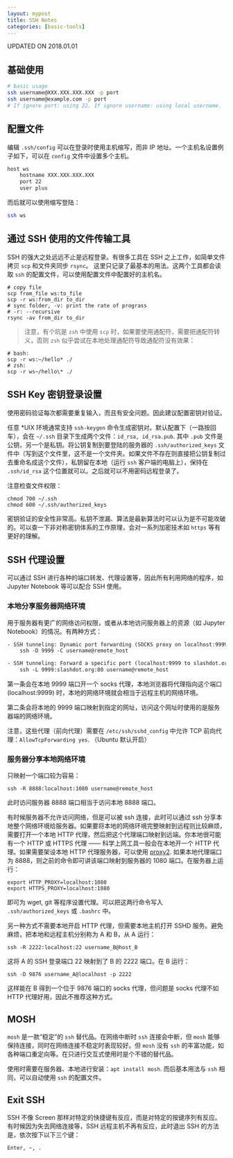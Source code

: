 ```yaml
---
layout: mypost
title: SSH Notes
categories: [basic-tools]
---
```


UPDATED ON 2018.01.01

## 基础使用

```sh
# basic usage
ssh username@XXX.XXX.XXX.XXX -p port
ssh username@example.com -p port
# If ignore port: using 22. If ignore username: using local username.
```

## 配置文件

编辑 `.ssh/config` 可以在登录时使用主机缩写，而非 IP 地址。一个主机名设置例子如下，可以在 `config` 文件中设置多个主机。

```txt
host ws
	hostname XXX.XXX.XXX.XXX
	port 22
	user plus
``` 

而后就可以使用缩写登陆：

```sh
ssh ws
```

## 通过 SSH 使用的文件传输工具

SSH 的强大之处远远不止是远程登录。有很多工具在 SSH 之上工作，如简单文件拷贝 `scp` 和文件夹同步 `rsync`。 这里只记录了最基本的用法。这两个工具都会读取 `ssh` 的配置文件，可以使用配置文件中配置好的主机名。

    # copy file
    scp from_file ws:to_file
    scp -r ws:from_dir to_dir
    # sync folder, -v: print the rate of prograss
    # -r: --recursive
    rsync -av from_dir to_dir
    
> 注意，有个坑是 `zsh` 中使用 `scp` 时，如果要使用通配符，需要把通配符转义，否则 `zsh` 似乎尝试在本地处理通配符导致通配符没有效果：

    # bash:
    scp -r ws:~/hello* ./
    # zsh:
    scp -r ws~/hello\* ./

## SSH Key 密钥登录设置

使用密码验证每次都需要重复输入，而且有安全问题。因此建议配置密钥对验证。

任意 *UIX 环境通常支持 `ssh-keygen` 命令生成密钥对。默认配置下（一路按回车），会在 `~/.ssh` 目录下生成两个文件：`id_rsa, id_rsa.pub`. 其中 `.pub` 文件是公钥，另一个是私钥。将公钥复制到要登陆的服务器的 `.ssh/authorized_keys` 文件中（写到这个文件里，这不是一个文件夹。如果文件不存在则直接把公钥复制过去重命名成这个文件），私钥留在本地（运行 `ssh` 客户端的电脑上），保持在 `.ssh/id_rsa` 这个位置就可以。之后就可以不用密码远程登录了。

注意检查文件权限：

    chmod 700 ~/.ssh
    chmod 600 ~/.ssh/authorized_keys

密钥验证的安全性非常高。私钥不泄漏、算法是最新算法时可以认为是不可能攻破的。可以查一下非对称密钥体系的工作原理，会对一系列加密技术如 `https` 等有更好的理解。

## SSH 代理设置

可以通过 SSH 进行各种的端口转发、代理设置等，因此所有利用网络的程序，如 Jupyter Notebook 等可以配合 SSH 使用。

### 本地分享服务器网络环境

用于服务器有更广的网络访问权限，或者从本地访问服务器上的资源（如 Jupyter Notebook）的情况。有两种方式：

```txt
- SSH tunneling: Dynamic port forwarding (SOCKS proxy on localhost:9999):
    ssh -D 9999 -C username@remote_host

- SSH tunneling: Forward a specific port (localhost:9999 to slashdot.org:80):
    ssh -L 9999:slashdot.org:80 username@remote_host
```

第一条会在本地 9999 端口开一个 socks 代理，本地浏览器将代理指向这个端口 (localhost:9999) 时，本地的网络环境就会相当于远程主机的网络环境。

第二条会将本地的 9999 端口映射到指定的网址，访问这个网址时使用的是服务器端的网络环境。

注意，这些代理（前向代理）需要在 `/etc/ssh/sshd_config` 中允许 TCP 前向代理：`AllowTcpForwarding yes`. （Ubuntu 默认开启）

### 服务器分享本地网络环境

只映射一个端口较为容易：

```
ssh -R 8888:localhost:1080 username@remote_host
```

此时访问服务器 8888 端口相当于访问本地 8888 端口。

有时候服务器不允许访问网络，但是可以被 ssh 连接，此时可以通过 ssh 分享本地整个网络环境给服务器。如果要将本地的网络环境完整映射到远程则比较麻烦，需要打开一个本地 HTTP 代理，然后把这个代理端口映射到远端。你本地很可能有一个 HTTP 或 HTTPS 代理 —— 科学上网工具一般会在本地开一个 HTTP 代理。如果需要架设本地 HTTP 代理服务器，可以使用 [proxy2](https://github.com/inaz2/proxy2.git). 如果本地代理端口为 8888，则之前的命令即可讲该端口映射到服务器的 1080 端口。在服务器上运行：

```
export HTTP_PROXY=localhost:1080
export HTTPS_PROXY=localhost:1080
```

即可为 wget, git 等程序设置代理。可以把这两行命令写入 `.ssh/authorized_keys` 或 `.bashrc` 中。

另一种方式不需要本地开启 HTTP 代理，但需要本地主机打开 SSHD 服务。避免麻烦，把本地和远程主机分别称为 A 和 B，从 A 运行：

```
ssh -R 2222:localhost:22 username_B@host_B
```

这将 A 的 SSH 登录端口 22 映射到了 B 的 2222 端口。在 B 运行：

```
ssh -D 9876 username_A@localhost -p 2222
```

这样能在 B 得到一个位于 9876 端口的 socks 代理，但问题是 socks 代理不如 HTTP 代理好用，因此不推荐这种方式。


## MOSH

`mosh` 是一款“稳定”的 `ssh` 替代品。在网络中断时 `ssh` 连接会中断，但 `mosh` 能够保持连接，同时在网络连接不稳定时表现较好。但 `mosh` 没有 `ssh` 的丰富功能，如各种端口重定向等。在只进行交互式使用时是个不错的替代品。

使用时需要在服务器、本地进行安装：`apt install mosh`. 而后基本用法与 `ssh` 相同，可以自动使用 `ssh` 的配置文件。

## Exit SSH

SSH 不像 Screen 那样对特定的快捷键有反应，而是对特定的按键序列有反应。有时候因为失去网络连接等，SSH 远程主机不再有反应，此时退出 SSH 的方法是，依次按下以下三个键：

    Enter, ~, .
